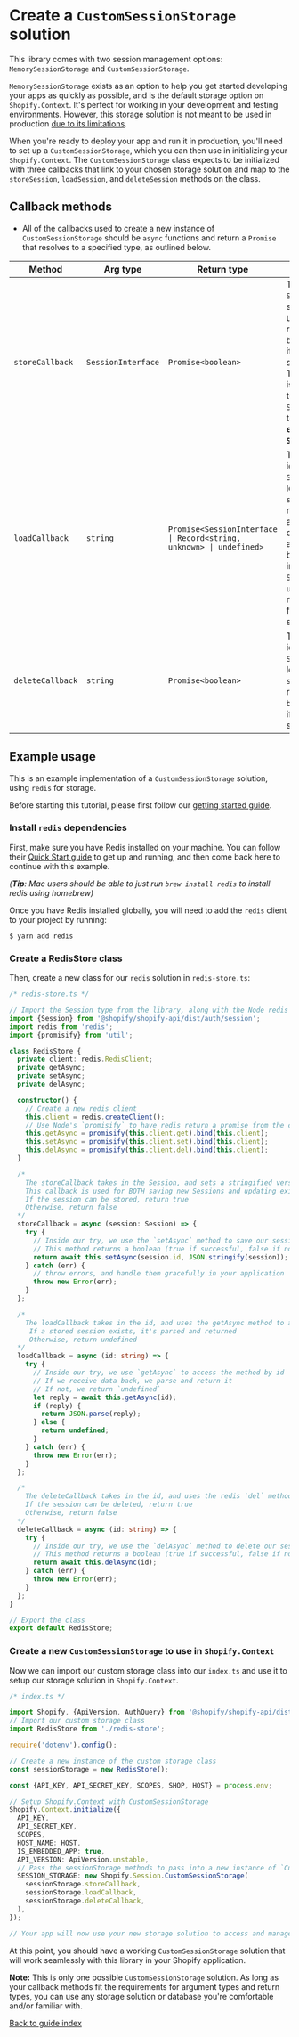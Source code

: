 # Create a `CustomSessionStorage` solution

This library comes with two session management options: `MemorySessionStorage` and `CustomSessionStorage`.

`MemorySessionStorage` exists as an option to help you get started developing your apps as quickly as possible, and is the default storage option on `Shopify.Context`. It's perfect for working in your development and testing environments. However, this storage solution is not meant to be used in production [due to its limitations](../issues.md).

When you're ready to deploy your app and run it in production, you'll need to set up a `CustomSessionStorage`, which you can then use in initializing your `Shopify.Context`. The `CustomSessionStorage` class expects to be initialized with three callbacks that link to your chosen storage solution and map to the `storeSession`, `loadSession`, and `deleteSession` methods on the class.

## Callback methods

- All of the callbacks used to create a new instance of `CustomSessionStorage` should be `async` functions and return a `Promise` that resolves to a specified type, as outlined below.

| Method           | Arg type           | Return type                                                          | Notes                                                                                                                                                                                                               |
| ---------------- | ------------------ | -------------------------------------------------------------------- | ------------------------------------------------------------------------------------------------------------------------------------------------------------------------------------------------------------------- |
| `storeCallback`  | `SessionInterface` | `Promise<boolean>`                                                   | Takes in the `Session` to be stored or updated, returns a `boolean` (`true` if stored successfully). <br/> This callback is used both to save new a `Session` and to **update an existing `Session`**.              |
| `loadCallback`   | `string`           | `Promise<SessionInterface \| Record<string, unknown> \| undefined> ` | Takes in the id of the `Session` to load (as a `string`) and returns either an instance of a `Session`, an object to be used to instantiate a `Session`, or `undefined` if no record is found for the specified id. |
| `deleteCallback` | `string`           | `Promise<boolean>`                                                   | Takes in the id of the `Session` to load (as a `string`) and returns a `booelan` (`true` if deleted successfully).                                                                                                  |

## Example usage

This is an example implementation of a `CustomSessionStorage` solution, using `redis` for storage.

Before starting this tutorial, please first follow our [getting started guide](../getting_started.md).

### Install `redis` dependencies

First, make sure you have Redis installed on your machine. You can follow their [Quick Start guide](https://redis.io/topics/quickstart) to get up and running, and then come back here to continue with this example.

_(**Tip**: Mac users should be able to just run `brew install redis` to install redis using homebrew)_

Once you have Redis installed globally, you will need to add the `redis` client to your project by running:

```shell
$ yarn add redis
```

### Create a RedisStore class

Then, create a new class for our `redis` solution in `redis-store.ts`:

```ts
/* redis-store.ts */

// Import the Session type from the library, along with the Node redis package, and `promisify` from Node
import {Session} from '@shopify/shopify-api/dist/auth/session';
import redis from 'redis';
import {promisify} from 'util';

class RedisStore {
  private client: redis.RedisClient;
  private getAsync;
  private setAsync;
  private delAsync;

  constructor() {
    // Create a new redis client
    this.client = redis.createClient();
    // Use Node's `promisify` to have redis return a promise from the client methods
    this.getAsync = promisify(this.client.get).bind(this.client);
    this.setAsync = promisify(this.client.set).bind(this.client);
    this.delAsync = promisify(this.client.del).bind(this.client);
  }

  /*
    The storeCallback takes in the Session, and sets a stringified version of it on the redis store
    This callback is used for BOTH saving new Sessions and updating existing Sessions.
    If the session can be stored, return true
    Otherwise, return false
  */
  storeCallback = async (session: Session) => {
    try {
      // Inside our try, we use the `setAsync` method to save our session.
      // This method returns a boolean (true if successful, false if not)
      return await this.setAsync(session.id, JSON.stringify(session));
    } catch (err) {
      // throw errors, and handle them gracefully in your application
      throw new Error(err);
    }
  };

  /*
    The loadCallback takes in the id, and uses the getAsync method to access the session data
     If a stored session exists, it's parsed and returned
     Otherwise, return undefined
  */
  loadCallback = async (id: string) => {
    try {
      // Inside our try, we use `getAsync` to access the method by id
      // If we receive data back, we parse and return it
      // If not, we return `undefined`
      let reply = await this.getAsync(id);
      if (reply) {
        return JSON.parse(reply);
      } else {
        return undefined;
      }
    } catch (err) {
      throw new Error(err);
    }
  };

  /*
    The deleteCallback takes in the id, and uses the redis `del` method to delete it from the store
    If the session can be deleted, return true
    Otherwise, return false
  */
  deleteCallback = async (id: string) => {
    try {
      // Inside our try, we use the `delAsync` method to delete our session.
      // This method returns a boolean (true if successful, false if not)
      return await this.delAsync(id);
    } catch (err) {
      throw new Error(err);
    }
  };
}

// Export the class
export default RedisStore;
```

### Create a new `CustomSessionStorage` to use in `Shopify.Context`

Now we can import our custom storage class into our `index.ts` and use it to setup our storage solution in `Shopify.Context`.

```ts
/* index.ts */

import Shopify, {ApiVersion, AuthQuery} from '@shopify/shopify-api/dist';
// Import our custom storage class
import RedisStore from './redis-store';

require('dotenv').config();

// Create a new instance of the custom storage class
const sessionStorage = new RedisStore();

const {API_KEY, API_SECRET_KEY, SCOPES, SHOP, HOST} = process.env;

// Setup Shopify.Context with CustomSessionStorage
Shopify.Context.initialize({
  API_KEY,
  API_SECRET_KEY,
  SCOPES,
  HOST_NAME: HOST,
  IS_EMBEDDED_APP: true,
  API_VERSION: ApiVersion.unstable,
  // Pass the sessionStorage methods to pass into a new instance of `CustomSessionStorage`
  SESSION_STORAGE: new Shopify.Session.CustomSessionStorage(
    sessionStorage.storeCallback,
    sessionStorage.loadCallback,
    sessionStorage.deleteCallback,
  ),
});

// Your app will now use your new storage solution to access and manage Sessions
```

At this point, you should have a working `CustomSessionStorage` solution that will work seamlessly with this library in your Shopify application.

**Note:** This is only one possible `CustomSessionStorage` solution. As long as your callback methods fit the requirements for argument types and return types, you can use any storage solution or database you're comfortable and/or familiar with.

[Back to guide index](../README.md)
